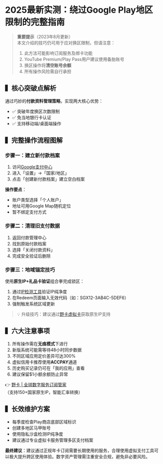 # 2025最新实测：绕过Google Play地区限制的完整指南

> **重要提示**（2023年8月更新）  
> 本文介绍的技巧仍可用于应对换区限制，但请注意：
> 1. 此方法可能影响订阅服务及绑卡功能
> 2. YouTube Premium/Play Pass用户建议使用备胎账号
> 3. 换区操作将**清空账号余额**
> 4. 所有操作风险需自行承担



## ▍核心突破点解析
通过巧妙的**付款资料管理策略**，实现两大核心优势：
- ✅ 突破年度换区次数限制
- ✅ 免当地银行卡认证
- ✅ 支持移动端/桌面端操作

## ▍完整操作流程图解
### 步骤一：建立新付款档案
1. 访问[Google支付中心](https://pay.google.com/)
2. 进入「设置」→「国家/地区」
3. 点击「创建新付款档案」建立空白档案



**操作要点**：
- 账户类型选择「个人账户」
- 地址可用Google Map随机定位
- 暂不绑定支付方式

### 步骤二：清理旧支付数据
1. 返回付款管理中心
2. 找到原始付款档案
3. 选择「关闭付款资料」
4. 完成安全验证后删除

### 步骤三：地域锚定技巧
使用**原生IP+礼品卡验证**组合拳完成锁区：
1. 通过[IP检测工具](https://play.google.com/)验证IP纯净度
2. 在Redeem页面输入无效代码（如：SGX12-3AB4C-5DEF6）
3. 强制触发系统区域更新

> 💡 升级技巧：建议通过[野卡虚拟卡](https://bbtdd.com/yeka)获取原生IP支持

## ▍六大注意事项
1. 所有操作需在**无痕模式**下进行
2. 新版系统可能需等待48小时同步数据
3. 不同区域应用定价差异可达300%
4. 虚拟信用卡推荐使用**ACCPAY**通道
5. 历史购买记录仍可在「我的应用」查看
6. 建议保留$1小额余额防止异常



👉 [野卡 | 全球数字服务订阅管家](https://bbtdd.com/yeka)  
（支持150+国家原生IP，智能汇率转换）

## ▍长效维护方案
- 每季度检查Play商店底部区域标识
- 创建多地区马甲账号
- 使用隐私沙盒检测IP纯净度
- 建议通过专业虚拟卡服务管理多区支付档案

**最终建议**：建议通过正规年卡订阅需要长期使用的服务，合理使用虚拟支付工具可以极大提升跨区使用体验。数字资产管理需注重安全合规，避免非必要风险。